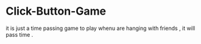 # Click-Button-Game
it is just a time passing game to play whenu are hanging with friends , it  will pass time .
